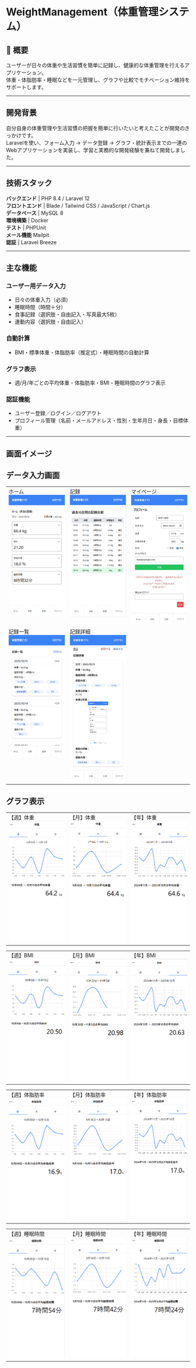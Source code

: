 # WeightManagement（体重管理システム）

## 📘 概要
ユーザーが日々の体重や生活習慣を簡単に記録し、健康的な体重管理を行えるアプリケーション。<br>
体重・体脂肪率・睡眠などを一元管理し、グラフや比較でモチベーション維持をサポートします。

---

## 開発背景
自分自身の体重管理や生活習慣の把握を簡単に行いたいと考えたことが開発のきっかけです。<br>
Laravelを使い、フォーム入力 → データ登録 → グラフ・統計表示までの一連のWebアプリケーションを実装し、学習と実務的な開発経験を兼ねて開発しました。

---

## 技術スタック

**バックエンド** | PHP 8.4 / Laravel 12<br>
**フロントエンド** | Blade / Tailwind CSS / JavaScript / Chart.js<br>
**データベース** | MySQL 8<br>
**環境構築** | Docker<br>
**テスト** | PHPUnit<br>
**メール機能**  Mailpit<br>
**認証** | Laravel Breeze

---

## 主な機能
### ユーザー用データ入力
- 日々の体重入力（必須）
- 睡眠時間（時間＋分）
- 食事記録（選択肢・自由記入・写真最大5枚）
- 運動内容（選択肢・自由記入）

### 自動計算
- BMI・標準体重・体脂肪率（推定式）・睡眠時間の自動計算

### グラフ表示
- 週/月/年ごとの平均体重・体脂肪率・BMI・睡眠時間のグラフ表示

### 認証機能
- ユーザー登録／ログイン／ログアウト
- プロフィール管理（名前・メールアドレス・性別・生年月日・身長・目標体重）

---

## 画面イメージ

## データ入力画面

<table>
<tr>
  <td valign="top">
    ホーム<br>
    <img src="docs/screenshots/ホーム.png" width="300"><br>
  </td>
  <td valign="top">
    記録<br>
    <img src="docs/screenshots/記録.png" width="300"><br>
  </td>
  <td valign="top">
    マイページ<br>
    <img src="docs/screenshots/マイページ.jpeg" width="300">
  </td>
</tr>
<tr>
  <td valign="top">
    記録一覧<br>
    <img src="docs/screenshots/記録一覧.png" width="300">
  <td valign="top">
    記録詳細<br>
    <img src="docs/screenshots/記録詳細.jpeg" width="300">
  </td>
</tr>
</table>

## グラフ表示

<table>
<tr>
  <td valign="top">
    【週】体重<br>
    <img src="docs/screenshots/【週】体重.png" width="300"><br>
  </td>

  <td valign="top">
    【月】体重<br>
    <img src="docs/screenshots/【月】体重.png" width="300"><br>
  </td>

  <td valign="top">
    【年】体重<br>
    <img src="docs/screenshots/【年】体重.png" width="300"><br>
  </td>
</tr>
</table>

<table>
<tr>
  <td valign="top">
    【週】BMI<br>
    <img src="docs/screenshots/【週】BMI.png" width="300"><br>
  </td>

  <td valign="top">
    【月】BMI<br>
    <img src="docs/screenshots/【月】BMI.png" width="300"><br>
  </td>

  <td valign="top">
    【年】BMI<br>
    <img src="docs/screenshots/【年】BMI.png" width="300"><br>
  </td>
</tr>
</table>

<table>
<tr>
  <td valign="top">
    【週】体脂肪率<br>
    <img src="docs/screenshots/【週】体脂肪率.png" width="300"><br>
  </td>

  <td valign="top">
    【月】体脂肪率<br>
    <img src="docs/screenshots/【月】体脂肪率.png" width="300"><br>
  </td>

  <td valign="top">
    【年】体脂肪率<br>
    <img src="docs/screenshots/【年】体脂肪率.png" width="300"><br>
  </td>
</tr>
</table>

<table>
<tr>
  <td valign="top">
    【週】睡眠時間<br>
    <img src="docs/screenshots/【週】睡眠時間.png" width="300"><br>
  </td>

  <td valign="top">
    【月】睡眠時間<br>
    <img src="docs/screenshots/【月】睡眠時間.png" width="300"><br>
  </td>

  <td valign="top">
    【年】睡眠時間<br>
    <img src="docs/screenshots/【年】睡眠時間.png" width="300"><br>
  </td>
</tr>
</table>
